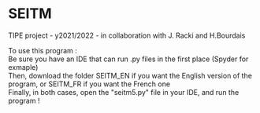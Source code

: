 # SEITM
TIPE project - y2021/2022 - in collaboration with J. Racki and H.Bourdais  









To use this program :  
Be sure you have an IDE that can run .py files in the first place (Spyder for exmaple)  
Then, download the folder SEITM_EN if you want the English version of the program, or SEITM_FR if you want the French one  
Finally, in both cases, open the "seitm5.py" file in your IDE, and run the program !  
